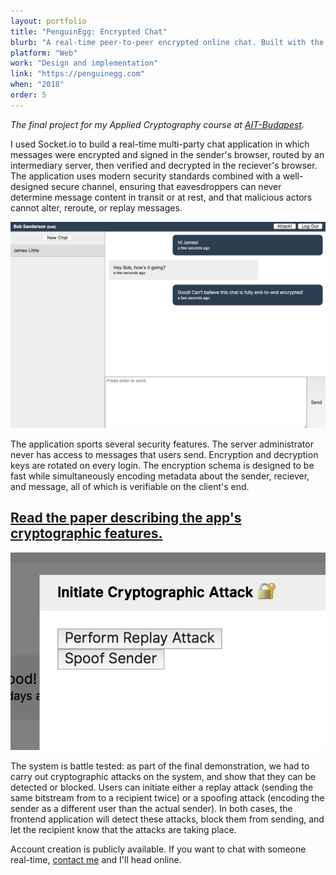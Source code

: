 ```yaml
---
layout: portfolio
title: "PenguinEgg: Encrypted Chat"
blurb: "A real-time peer-to-peer encrypted online chat. Built with the goal of being as easy to use as Facebook Messenger is and as secure as Facebook Messenger isn't."
platform: "Web"
work: "Design and implementation"
link: "https://penguinegg.com"
when: "2018"
order: 5
---
```


_The final project for my Applied Cryptography course at [AIT-Budapest](http://www.ait-budapest.com/)._

I used Socket.io to build a real-time multi-party chat application in which messages were encrypted and signed in the sender's browser, routed by an intermediary server, then verified and decrypted in the reciever's browser. The application uses modern security standards combined with a well-designed secure channel, ensuring that eavesdroppers can never determine message content in transit or at rest, and that malicious actors cannot alter, reroute, or replay messages.

<img src="/img/portfolio/penguinegg/1.png" class="portfolio-image">

The application sports several security features. The server administrator never has access to messages that users send. Encryption and decryption keys are rotated on every login. The encryption schema is designed to be fast while simultaneously encoding metadata about the sender, reciever, and message, all of which is verifiable on the client's end.

## [Read the paper describing the app's cryptographic features.](https://files.jameslittle.me/projects/penguinegg-paper.pdf)

<img src="/img/portfolio/penguinegg/2.png" class="portfolio-image-right">

The system is battle tested: as part of the final demonstration, we had to carry out cryptographic attacks on the system, and show that they can be detected or blocked. Users can initiate either a replay attack (sending the same bitstream from to a recipient twice) or a spoofing attack (encoding the sender as a different user than the actual sender). In both cases, the frontend application will detect these attacks, block them from sending, and let the recipient know that the attacks are taking place.

Account creation is publicly available. If you want to chat with someone real-time, [contact me](/about) and I'll head online.